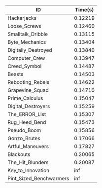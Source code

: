 |ID|Time(s)|
|-|-|
|Hackerjacks|0.12219|
|Loose_Screws|0.12460|
|Smalltalk_Dribble|0.13115|
|Byte_Mechanics|0.13404|
|Digitally_Destroyed|0.13840|
|Computer_Crew|0.13947|
|Creed_Symbol|0.14487|
|Beasts|0.14503|
|Rebooting_Rebels|0.14622|
|Grapevine_Squad|0.14710|
|Prime_Calculus|0.15047|
|Digital_Destroyers|0.15259|
|The_ERROR_List|0.15307|
|Rug_Heed_Bend|0.15473|
|Pseudo_Boom|0.15856|
|Gonzo_Brutes|0.17066|
|Artful_Maneuvers|0.17827|
|Blackouts|0.20065|
|The_Hit_Blunders|0.20087|
|Key_to_Innovation|inf|
|Pint_Sized_Benchwarmers|inf|
